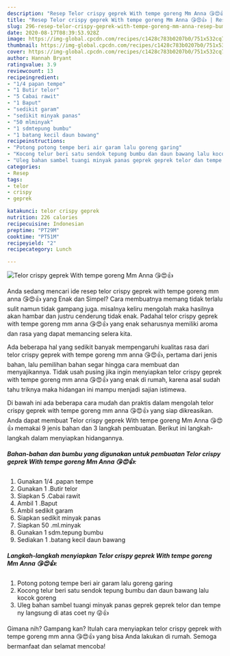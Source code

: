 ```yaml
---
description: "Resep Telor crispy geprek With tempe goreng Mm Anna 😘😍👍 | Resep Bumbu Telor crispy geprek With tempe goreng Mm Anna 😘😍👍 Yang Lezat"
title: "Resep Telor crispy geprek With tempe goreng Mm Anna 😘😍👍 | Resep Bumbu Telor crispy geprek With tempe goreng Mm Anna 😘😍👍 Yang Lezat"
slug: 296-resep-telor-crispy-geprek-with-tempe-goreng-mm-anna-resep-bumbu-telor-crispy-geprek-with-tempe-goreng-mm-anna-yang-lezat
date: 2020-08-17T08:39:53.928Z
image: https://img-global.cpcdn.com/recipes/c1428c783b0207b0/751x532cq70/telor-crispy-geprek-with-tempe-goreng-mm-anna-😘😍👍-foto-resep-utama.jpg
thumbnail: https://img-global.cpcdn.com/recipes/c1428c783b0207b0/751x532cq70/telor-crispy-geprek-with-tempe-goreng-mm-anna-😘😍👍-foto-resep-utama.jpg
cover: https://img-global.cpcdn.com/recipes/c1428c783b0207b0/751x532cq70/telor-crispy-geprek-with-tempe-goreng-mm-anna-😘😍👍-foto-resep-utama.jpg
author: Hannah Bryant
ratingvalue: 3.9
reviewcount: 13
recipeingredient:
- "1/4 papan tempe"
- "1 Butir telor"
- "5 Cabai rawit"
- "1 Baput"
- "sedikit garam"
- "sedikit minyak panas"
- "50 mlminyak"
- "1 sdmtepung bumbu"
- "1 batang kecil daun bawang"
recipeinstructions:
- "Potong potong tempe beri air garam lalu goreng garing"
- "Kocong telur beri satu sendok tepung bumbu dan daun bawang lalu kocok goreng"
- "Uleg bahan sambel tuangi minyak panas geprek geprek telor dan tempe ny langsung di atas coet ny 😜👍"
categories:
- Resep
tags:
- telor
- crispy
- geprek

katakunci: telor crispy geprek 
nutrition: 226 calories
recipecuisine: Indonesian
preptime: "PT29M"
cooktime: "PT51M"
recipeyield: "2"
recipecategory: Lunch

---
```



![Telor crispy geprek With tempe goreng Mm Anna 😘😍👍](https://img-global.cpcdn.com/recipes/c1428c783b0207b0/751x532cq70/telor-crispy-geprek-with-tempe-goreng-mm-anna-😘😍👍-foto-resep-utama.jpg)

Anda sedang mencari ide resep telor crispy geprek with tempe goreng mm anna 😘😍👍 yang Enak dan Simpel? Cara membuatnya memang tidak terlalu sulit namun tidak gampang juga. misalnya keliru mengolah maka hasilnya akan hambar dan justru cenderung tidak enak. Padahal telor crispy geprek with tempe goreng mm anna 😘😍👍 yang enak seharusnya memiliki aroma dan rasa yang dapat memancing selera kita.



Ada beberapa hal yang sedikit banyak mempengaruhi kualitas rasa dari telor crispy geprek with tempe goreng mm anna 😘😍👍, pertama dari jenis bahan, lalu pemilihan bahan segar hingga cara membuat dan menyajikannya. Tidak usah pusing jika ingin menyiapkan telor crispy geprek with tempe goreng mm anna 😘😍👍 yang enak di rumah, karena asal sudah tahu triknya maka hidangan ini mampu menjadi sajian istimewa.


Di bawah ini ada beberapa cara mudah dan praktis dalam mengolah telor crispy geprek with tempe goreng mm anna 😘😍👍 yang siap dikreasikan. Anda dapat membuat Telor crispy geprek With tempe goreng Mm Anna 😘😍👍 memakai 9 jenis bahan dan 3 langkah pembuatan. Berikut ini langkah-langkah dalam menyiapkan hidangannya.

<!--inarticleads1-->

##### Bahan-bahan dan bumbu yang digunakan untuk pembuatan Telor crispy geprek With tempe goreng Mm Anna 😘😍👍:

1. Gunakan 1/4 .papan tempe
1. Gunakan 1 .Butir telor
1. Siapkan 5 .Cabai rawit
1. Ambil 1 .Baput
1. Ambil sedikit garam
1. Siapkan sedikit minyak panas
1. Siapkan 50 .ml.minyak
1. Gunakan 1 sdm.tepung bumbu
1. Sediakan 1 .batang kecil daun bawang




<!--inarticleads2-->

##### Langkah-langkah menyiapkan Telor crispy geprek With tempe goreng Mm Anna 😘😍👍:

1. Potong potong tempe beri air garam lalu goreng garing
1. Kocong telur beri satu sendok tepung bumbu dan daun bawang lalu kocok goreng
1. Uleg bahan sambel tuangi minyak panas geprek geprek telor dan tempe ny langsung di atas coet ny 😜👍




Gimana nih? Gampang kan? Itulah cara menyiapkan telor crispy geprek with tempe goreng mm anna 😘😍👍 yang bisa Anda lakukan di rumah. Semoga bermanfaat dan selamat mencoba!
